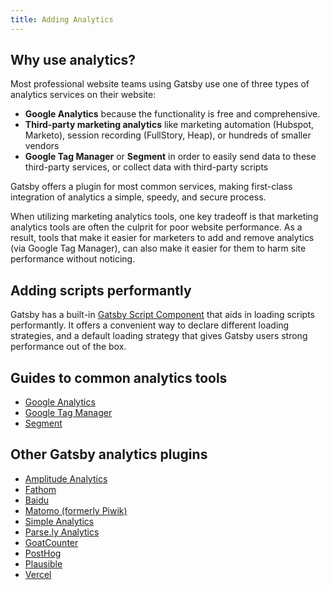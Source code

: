 ```yaml
---
title: Adding Analytics
---
```


## Why use analytics?

Most professional website teams using Gatsby use one of three types of analytics services on their website:

- **Google Analytics** because the functionality is free and comprehensive.
- **Third-party marketing analytics** like marketing automation (Hubspot, Marketo), session recording (FullStory, Heap), or hundreds of smaller vendors
- **Google Tag Manager** or **Segment** in order to easily send data to these third-party services, or collect data with third-party scripts

Gatsby offers a plugin for most common services, making first-class integration of analytics a simple, speedy, and secure process.

When utilizing marketing analytics tools, one key tradeoff is that marketing analytics tools are often the culprit for poor website performance. As a result, tools that make it easier for marketers to add and remove analytics (via Google Tag Manager), can also make it easier for them to harm site performance without noticing.

## Adding scripts performantly

Gatsby has a built-in [Gatsby Script Component](/docs/reference/built-in-components/gatsby-script/) that aids in loading scripts performantly. It offers a convenient way to declare different loading strategies, and a default loading strategy that gives Gatsby users strong performance out of the box.

## Guides to common analytics tools

- [Google Analytics](/plugins/gatsby-plugin-google-analytics/)
- [Google Tag Manager](/plugins/gatsby-plugin-google-tagmanager/)
- [Segment](/plugins/gatsby-plugin-segment-js)

## Other Gatsby analytics plugins

- [Amplitude Analytics](/plugins/gatsby-plugin-amplitude-analytics)
- [Fathom](/plugins/gatsby-plugin-fathom/)
- [Baidu](/plugins/gatsby-plugin-baidu-analytics/)
- [Matomo (formerly Piwik)](/plugins/gatsby-plugin-matomo/)
- [Simple Analytics](/plugins/gatsby-plugin-simple-analytics)
- [Parse.ly Analytics](/plugins/gatsby-plugin-parsely-analytics/)
- [GoatCounter](/plugins/gatsby-plugin-goatcounter/)
- [PostHog](/plugins/gatsby-plugin-posthog-analytics/)
- [Plausible](/plugins/gatsby-plugin-plausible/)
- [Vercel](/plugins/gatsby-plugin-vercel/)
